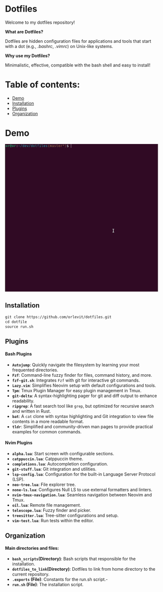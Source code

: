 # Dotfiles

Welcome to my dotfiles repository!

**What are Dotfiles?** 

Dotfiles are hidden configuration files for applications and tools that start with a dot (e.g., *.bashrc*, *.vimrc*) on Unix-like systems.

**Why use my Dotfiles?**

Minimalistic, effective, compatible with the bash shell and easy to install!

# Table of contents:
- [Demo](#Demo)
- [Installation](#Installation)
- [Plugins](#Plugins)
- [Organization](#Organization)

# Demo
![](https://github.com/orlevit/dotfiles/blob/master/images/dotfiles_demo.gif)

## Installation
```
git clone https://github.com/orlevit/dotfiles.git
cd dotfile 
source run.sh
```

## Plugins

#### Bash Plugins
- **`Autojump`**: Quickly navigate the filesystem by learning your most frequented directories.
- **`Fzf`**: Command-line fuzzy finder for files, command history, and more.
- **`fzf-git.sh`**: Integrates `Fzf` with git for interactive git commands.
- **`Lazy.vim`**: Simplifies Neovim setup with default configurations and tools.
- **`Tpm`**: Tmux Plugin Manager for easy plugin management in Tmux.
- **`git-delta`**: A syntax-highlighting pager for git and diff output to enhance readability.
- **`ripgrep`**: A fast search tool like `grep`, but optimized for recursive search and written in Rust.
- **`bat`**: A `cat` clone with syntax highlighting and Git integration to view file contents in a more readable format.
- **`tldr`**: Simplified and community-driven man pages to provide practical examples for common commands.

#### Nvim Plugins
- **`alpha.lua`**: Start screen with configurable sections.
- **`catppuccin.lua`**: Catppuccin theme.
- **`completions.lua`**: Autocompletion configuration.
- **`git-stuff.lua`**: Git integration and utilities.
- **`lsp-config.lua`**: Configuration for the built-in Language Server Protocol (LSP).
- **`neo-tree.lua`**: File explorer tree.
- **`none-ls.lua`**: Configures Null LS to use external formatters and linters.
- **`nvim-tmux-navigation.lua`**: Seamless navigation between Neovim and Tmux.
- **`oil.lua`**: Remote file management.
- **`telescope.lua`**: Fuzzy finder and picker.
- **`treesitter.lua`**: Tree-sitter configurations and setup.
- **`vim-test.lua`**: Run tests within the editor.

## Organization
#### Main directories and files:
- **`bash_scripts`(Directory)**: Bash scripts that responsible for the installation.
- **`dotfiles_to_link`(Directory)**: Dotfiles to link from home directory to the current repository.
- **`.exports` (File)**: Constants for the run.sh script.- 
- **`run.sh` (File)**: The installation script.
